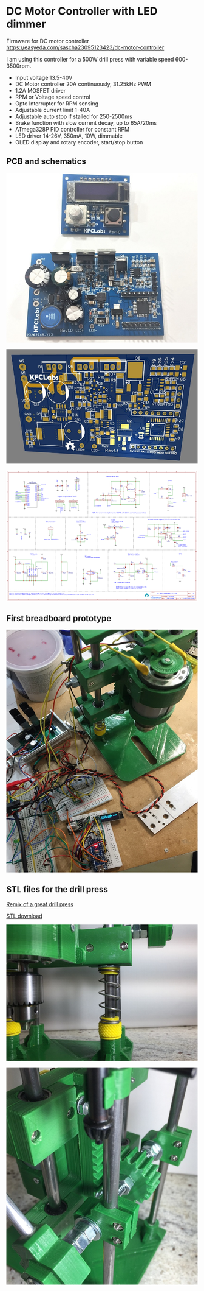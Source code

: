 # DC Motor Controller with LED dimmer

Firmware for DC motor controller https://easyeda.com/sascha23095123423/dc-motor-controller

I am using this controller for a 500W drill press with variable speed 600-3500rpm.

* Input voltage 13.5-40V
* DC Motor controller 20A continuously, 31.25kHz PWM
* 1.2A MOSFET driver
* RPM or Voltage speed control
* Opto Interrupter for RPM sensing
* Adjustable current limit 1-40A
* Adjustable auto stop if stalled for 250-2500ms
* Brake function with slow current decay, up to 65A/20ms
* ATmega328P PID controller for constant RPM
* LED driver 14-26V, 350mA, 10W, dimmable
* OLED display and rotary encoder, start/stop button

## PCB and schematics

[![PCB Rev1.0](https://github.com/sascha432/motor_controller/blob/master/docs/images/pcb1_tn.jpg)](https://raw.githubusercontent.com/sascha432/motor_controller/master/docs/images/pcb1.jpg)

![PCB](https://github.com/sascha432/motor_controller/blob/master/docs/images/PCB.jpg)

[![Schematics](https://github.com/sascha432/motor_controller/blob/master/docs/images/schematics_tn.png)](https://raw.githubusercontent.com/sascha432/motor_controller/master/docs/images/schematics.png)

## First breadboard prototype

[![Prototype](https://github.com/sascha432/motor_controller/blob/master/docs/images/prototype_tn.jpg)](https://raw.githubusercontent.com/sascha432/motor_controller/master/docs/images/prototype.jpg)

## STL files for the drill press

[Remix of a great drill press](https://www.thingiverse.com/thing:3693804)

[STL download](https://raw.githubusercontent.com/sascha432/motor_controller/master/stl/drill_press_stl.zip)

[![Drill press 1](https://github.com/sascha432/motor_controller/blob/master/docs/images/dill_press_1_tn.jpg)](https://raw.githubusercontent.com/sascha432/motor_controller/master/docs/images/dill_press_1.jpg)

[![Drill press 2](https://github.com/sascha432/motor_controller/blob/master/docs/images/dill_press_2_tn.jpg)](https://raw.githubusercontent.com/sascha432/motor_controller/master/docs/images/dill_press_2.jpg)
